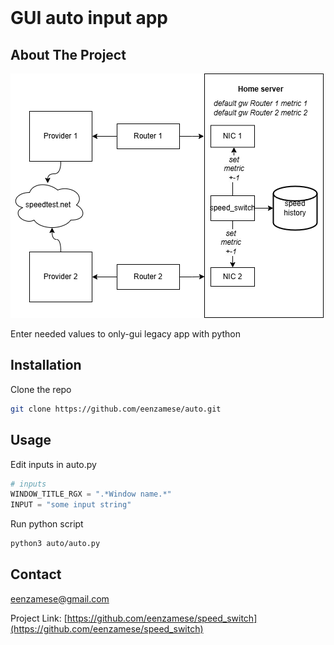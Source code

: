 <br />
<div align="center"><h1 align="left">GUI auto input app</h1></div>


<!-- ABOUT THE PROJECT -->
## About The Project
[![Product Name Screen Shot][product-screen]](https://example.com)

Enter needed values to only-gui legacy app with python

## Installation

Clone the repo
   ```sh
   git clone https://github.com/eenzamese/auto.git
   ```

## Usage

Edit inputs in auto.py
```py
# inputs
WINDOW_TITLE_RGX = ".*Window name.*"
INPUT = "some input string"
```

Run python script
   ```sh
   python3 auto/auto.py
   ```
<!-- LICENSE -->

## Contact

eenzamese@gmail.com

Project Link: [https://github.com/eenzamese/speed_switch](https://github.com/eenzamese/speed_switch)



[product-screen]: sheme/simple_scheme.drawio.png
